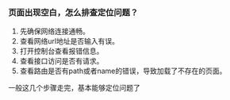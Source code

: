 
### 页面出现空白，怎么排查定位问题？

1. 先确保网络连接通畅。
2. 查看网络url地址是否输入有误。
3. 打开控制台查看报错信息。
4. 查看接口访问是否有请求。
5. 查看路由是否有path或者name的错误，导致加载了不存在的页面。

一般这几个步骤走完，基本能够定位问题了